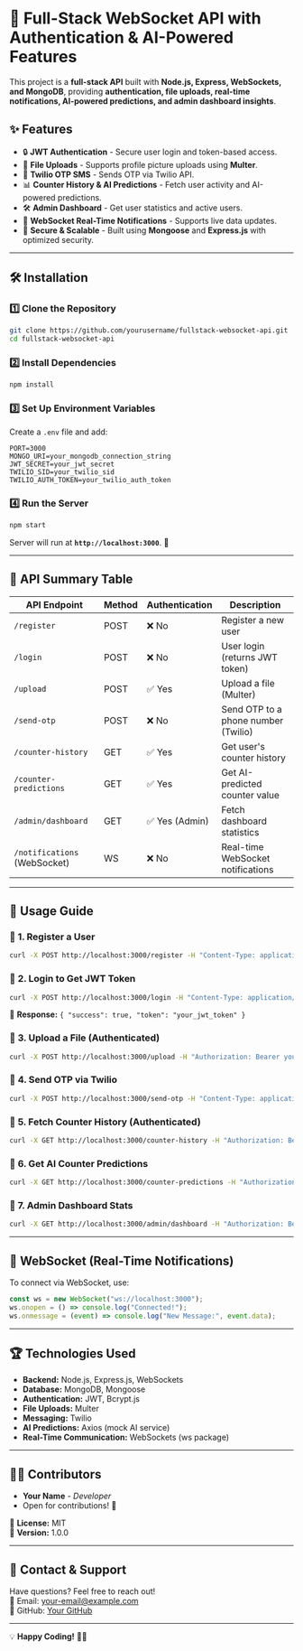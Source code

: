 # 🚀 Full-Stack WebSocket API with Authentication & AI-Powered Features  

This project is a **full-stack API** built with **Node.js, Express, WebSockets, and MongoDB**, providing **authentication, file uploads, real-time notifications, AI-powered predictions, and admin dashboard insights**.  

## ✨ **Features**
- 🔒 **JWT Authentication** - Secure user login and token-based access.
- 📁 **File Uploads** - Supports profile picture uploads using **Multer**.
- 📲 **Twilio OTP SMS** - Sends OTP via Twilio API.
- 📊 **Counter History & AI Predictions** - Fetch user activity and AI-powered predictions.
- 🛠️ **Admin Dashboard** - Get user statistics and active users.
- 🔔 **WebSocket Real-Time Notifications** - Supports live data updates.
- 🔄 **Secure & Scalable** - Built using **Mongoose** and **Express.js** with optimized security.

---

## 🛠️ **Installation**
### 1️⃣ **Clone the Repository**
```bash
git clone https://github.com/yourusername/fullstack-websocket-api.git
cd fullstack-websocket-api
```

### 2️⃣ **Install Dependencies**
```bash
npm install
```

### 3️⃣ **Set Up Environment Variables**  
Create a `.env` file and add:
```plaintext
PORT=3000
MONGO_URI=your_mongodb_connection_string
JWT_SECRET=your_jwt_secret
TWILIO_SID=your_twilio_sid
TWILIO_AUTH_TOKEN=your_twilio_auth_token
```

### 4️⃣ **Run the Server**
```bash
npm start
```

Server will run at **`http://localhost:3000`**. 🎯

---

## 🔗 **API Summary Table**
| API Endpoint              | Method | Authentication | Description |
|---------------------------|--------|---------------|-------------|
| `/register`               | POST   | ❌ No         | Register a new user |
| `/login`                  | POST   | ❌ No         | User login (returns JWT token) |
| `/upload`                 | POST   | ✅ Yes        | Upload a file (Multer) |
| `/send-otp`               | POST   | ❌ No         | Send OTP to a phone number (Twilio) |
| `/counter-history`        | GET    | ✅ Yes        | Get user's counter history |
| `/counter-predictions`    | GET    | ✅ Yes        | Get AI-predicted counter value |
| `/admin/dashboard`        | GET    | ✅ Yes (Admin) | Fetch dashboard statistics |
| `/notifications` (WebSocket) | WS  | ❌ No         | Real-time WebSocket notifications |

---

## 🔑 **Usage Guide**
### 🔹 **1. Register a User**
```bash
curl -X POST http://localhost:3000/register -H "Content-Type: application/json" -d '{"username": "john_doe", "email": "john@example.com", "password": "securepass"}'
```

### 🔹 **2. Login to Get JWT Token**
```bash
curl -X POST http://localhost:3000/login -H "Content-Type: application/json" -d '{"email": "john@example.com", "password": "securepass"}'
```
📌 **Response:** `{ "success": true, "token": "your_jwt_token" }`

### 🔹 **3. Upload a File (Authenticated)**
```bash
curl -X POST http://localhost:3000/upload -H "Authorization: Bearer your_jwt_token" -F "file=@path/to/your/image.jpg"
```

### 🔹 **4. Send OTP via Twilio**
```bash
curl -X POST http://localhost:3000/send-otp -H "Content-Type: application/json" -d '{"phone": "+1234567890"}'
```

### 🔹 **5. Fetch Counter History (Authenticated)**
```bash
curl -X GET http://localhost:3000/counter-history -H "Authorization: Bearer your_jwt_token"
```

### 🔹 **6. Get AI Counter Predictions**
```bash
curl -X GET http://localhost:3000/counter-predictions -H "Authorization: Bearer your_jwt_token"
```

### 🔹 **7. Admin Dashboard Stats**
```bash
curl -X GET http://localhost:3000/admin/dashboard -H "Authorization: Bearer admin_jwt_token"
```

---

## 📡 **WebSocket (Real-Time Notifications)**
To connect via WebSocket, use:
```javascript
const ws = new WebSocket("ws://localhost:3000");
ws.onopen = () => console.log("Connected!");
ws.onmessage = (event) => console.log("New Message:", event.data);
```

---

## 🏆 **Technologies Used**
- **Backend:** Node.js, Express.js, WebSockets
- **Database:** MongoDB, Mongoose
- **Authentication:** JWT, Bcrypt.js
- **File Uploads:** Multer
- **Messaging:** Twilio
- **AI Predictions:** Axios (mock AI service)
- **Real-Time Communication:** WebSockets (ws package)

---

## 👨‍💻 **Contributors**
- **Your Name** - *Developer*
- Open for contributions! 🚀

📌 **License:** MIT  
📌 **Version:** 1.0.0  

---

## 📢 **Contact & Support**
Have questions? Feel free to reach out!  
💎 Email: your-email@example.com  
💙 GitHub: [Your GitHub](https://github.com/yourusername)

---

💡 **Happy Coding!** 🚀🔥

